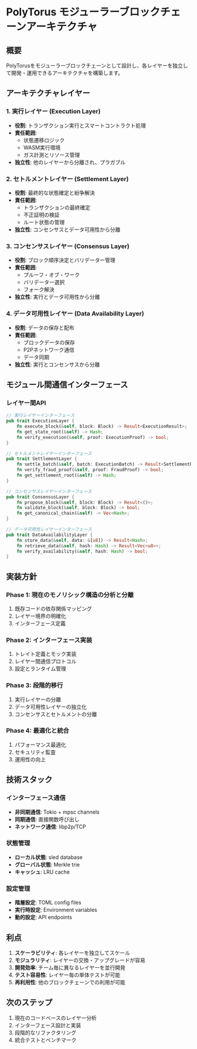 # PolyTorus モジューラーブロックチェーンアーキテクチャ

## 概要
PolyTorusをモジューラーブロックチェーンとして設計し、各レイヤーを独立して開発・運用できるアーキテクチャを構築します。

## アーキテクチャレイヤー

### 1. 実行レイヤー (Execution Layer)
- **役割**: トランザクション実行とスマートコントラクト処理
- **責任範囲**: 
  - 状態遷移ロジック
  - WASM実行環境
  - ガス計測とリソース管理
- **独立性**: 他のレイヤーから分離され、プラガブル

### 2. セトルメントレイヤー (Settlement Layer)
- **役割**: 最終的な状態確定と紛争解決
- **責任範囲**:
  - トランザクションの最終確定
  - 不正証明の検証
  - ルート状態の管理
- **独立性**: コンセンサスとデータ可用性から分離

### 3. コンセンサスレイヤー (Consensus Layer)
- **役割**: ブロック順序決定とバリデーター管理
- **責任範囲**:
  - プルーフ・オブ・ワーク
  - バリデーター選択
  - フォーク解決
- **独立性**: 実行とデータ可用性から分離

### 4. データ可用性レイヤー (Data Availability Layer)
- **役割**: データの保存と配布
- **責任範囲**:
  - ブロックデータの保存
  - P2Pネットワーク通信
  - データ同期
- **独立性**: 実行とコンセンサスから分離

## モジュール間通信インターフェース

### レイヤー間API
```rust
// 実行レイヤーインターフェース
pub trait ExecutionLayer {
    fn execute_block(&self, block: Block) -> Result<ExecutionResult>;
    fn get_state_root(&self) -> Hash;
    fn verify_execution(&self, proof: ExecutionProof) -> bool;
}

// セトルメントレイヤーインターフェース
pub trait SettlementLayer {
    fn settle_batch(&self, batch: ExecutionBatch) -> Result<SettlementResult>;
    fn verify_fraud_proof(&self, proof: FraudProof) -> bool;
    fn get_settlement_root(&self) -> Hash;
}

// コンセンサスレイヤーインターフェース
pub trait ConsensusLayer {
    fn propose_block(&self, block: Block) -> Result<()>;
    fn validate_block(&self, block: Block) -> bool;
    fn get_canonical_chain(&self) -> Vec<Hash>;
}

// データ可用性レイヤーインターフェース
pub trait DataAvailabilityLayer {
    fn store_data(&self, data: &[u8]) -> Result<Hash>;
    fn retrieve_data(&self, hash: Hash) -> Result<Vec<u8>>;
    fn verify_availability(&self, hash: Hash) -> bool;
}
```

## 実装方針

### Phase 1: 現在のモノリシック構造の分析と分離
1. 既存コードの依存関係マッピング
2. レイヤー境界の明確化
3. インターフェース定義

### Phase 2: インターフェース実装
1. トレイト定義とモック実装
2. レイヤー間通信プロトコル
3. 設定とランタイム管理

### Phase 3: 段階的移行
1. 実行レイヤーの分離
2. データ可用性レイヤーの独立化
3. コンセンサスとセトルメントの分離

### Phase 4: 最適化と統合
1. パフォーマンス最適化
2. セキュリティ監査
3. 運用性の向上

## 技術スタック

### インターフェース通信
- **非同期通信**: Tokio + mpsc channels
- **同期通信**: 直接関数呼び出し
- **ネットワーク通信**: libp2p/TCP

### 状態管理
- **ローカル状態**: sled database
- **グローバル状態**: Merkle trie
- **キャッシュ**: LRU cache

### 設定管理
- **階層設定**: TOML config files
- **実行時設定**: Environment variables
- **動的設定**: API endpoints

## 利点

1. **スケーラビリティ**: 各レイヤーを独立してスケール
2. **モジュラリティ**: レイヤーの交換・アップグレードが容易
3. **開発効率**: チーム毎に異なるレイヤーを並行開発
4. **テスト容易性**: レイヤー毎の単体テストが可能
5. **再利用性**: 他のブロックチェーンでの利用が可能

## 次のステップ

1. 現在のコードベースのレイヤー分析
2. インターフェース設計と実装
3. 段階的なリファクタリング
4. 統合テストとベンチマーク
